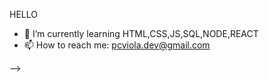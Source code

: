 HELLO




- 🌱 I’m currently learning HTML,CSS,JS,SQL,NODE,REACT
- 📫 How to reach me: pcviola.dev@gmail.com

-->
